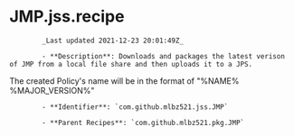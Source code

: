 # JMP.jss.recipe

            _Last updated 2021-12-23 20:01:49Z_

            - **Description**: Downloads and packages the latest verison of JMP from a local file share and then uploads it to a JPS.

The created Policy's name will be in the format of "%NAME% %MAJOR_VERSION%"

            - **Identifier**: `com.github.mlbz521.jss.JMP`

            - **Parent Recipes**: `com.github.mlbz521.pkg.JMP`
